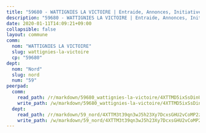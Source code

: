 ```yaml
---
title: "59680 - WATTIGNIES LA VICTOIRE | Entraide, Annonces, Initiatives"
description: "59680 - WATTIGNIES LA VICTOIRE | Entraide, Annonces, Initiatives"
date: 2020-01-11T14:09:21+09:00
collapsible: false
layout: commune
comm:
  nom: "WATTIGNIES LA VICTOIRE"
  slug: wattignies-la-victoire
  cp: "59680"
dept:
  nom: "Nord"
  slug: nord
  num: "59"
peerpad:
  comm:
    read_path: /r/markdown/59680_wattignies-la-victoire/4XTTMD5ixSsDinUmpctBfEswK7SN5ZJmNSYUxAmxLgmNraGwD
    write_path: /w/markdown/59680_wattignies-la-victoire/4XTTMD5ixSsDinUmpctBfEswK7SN5ZJmNSYUxAmxLgmNraGwD-K3TgUxbyTZTqNaGzSxeNFQGcBYXu1XBVFCF4qH2HjLxS41sKkgdZ9hkG4n9FF3tEaA9LiC3ERCbyvwFRuWonvCZHbwX7vKBXPZMyVLv5uf2FZ6qT3Du2DUtz4ERZqrJtA9HBxCXm
  dept:
    read_path: /r/markdown/59_nord/4XTTM3t39qn3wJ5h23Xy7DcxsGHU2vCoMP2z3iS4TUn3TrtdJ
    write_path: /w/markdown/59_nord/4XTTM3t39qn3wJ5h23Xy7DcxsGHU2vCoMP2z3iS4TUn3TrtdJ-K3TgTuZGkuZqXfr6fpmH7pGsMT6ndvZQMyRDze5QBt7XScLWHoBi246kLoDKpTH2Yo4f3AFSSJqGc2ozvNww7qPLqsDjpvahxCbQ6F5znbfjp6kVgaDcTYc9LyhwSfYuCevnvZUQ
---
```



